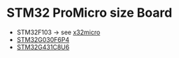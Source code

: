 # STM32 ProMicro size Board

- STM32F103 -> see [x32micro](https://github.com/74th/x32promicro)
- [STM32G030F6P4](stm32g03xfxp)
- [STM32G431C8U6](stm32g431cxux)
